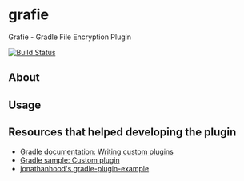 # grafie
Grafie - Gradle File Encryption Plugin

[![Build Status](https://travis-ci.org/EightBitBoy/grafie.svg?branch=master)](https://travis-ci.org/EightBitBoy/grafie)

## About

## Usage

## Resources that helped developing the plugin
* [Gradle documentation: Writing custom plugins](https://docs.gradle.org/3.3/userguide/custom_plugins.html)
* [Gradle sample: Custom plugin](https://github.com/gradle/gradle/tree/master/subprojects/docs/src/samples/customPlugin)
* [jonathanhood's gradle-plugin-example](https://github.com/jonathanhood/gradle-plugin-example)
